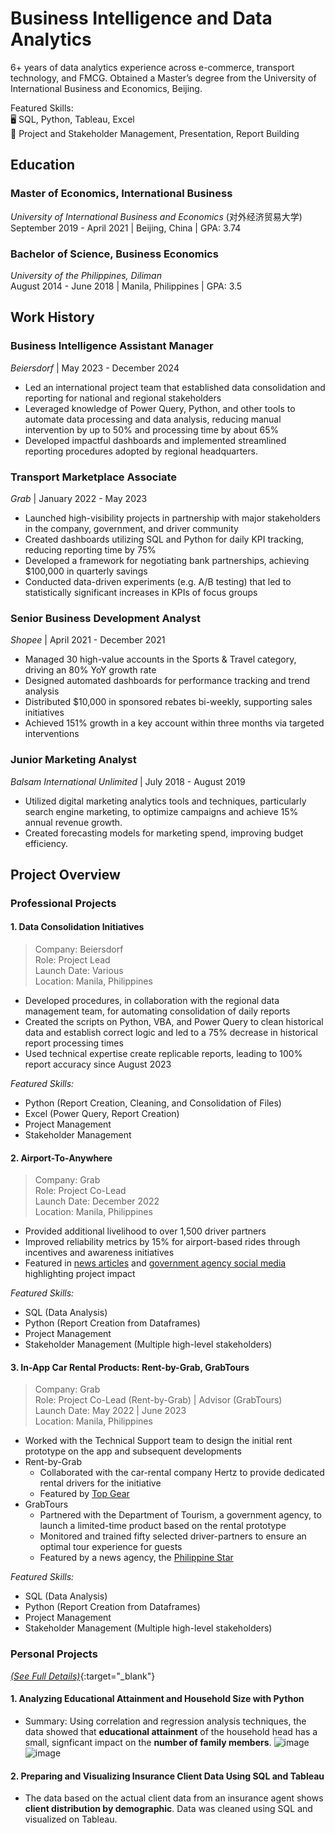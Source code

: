 # Business Intelligence and Data Analytics

6+ years of data analytics experience across e-commerce, transport technology, and FMCG. Obtained a Master’s degree from the University of International Business and Economics, Beijing.

Featured Skills:<br>
🖥️ SQL, Python, Tableau, Excel<br>
🤝 Project and Stakeholder Management, Presentation, Report Building

## Education
### Master of Economics, International Business
*University of International Business and Economics* (对外经济贸易大学)<br>
September 2019 - April 2021 | Beijing, China | GPA: 3.74

### Bachelor of Science, Business Economics
*University of the Philippines, Diliman*<br>
August 2014 - June 2018 | Manila, Philippines | GPA: 3.5

## Work History
### Business Intelligence Assistant Manager
*Beiersdorf* | May 2023 - December 2024
- Led an international project team that established data consolidation and reporting for national and regional stakeholders
- Leveraged knowledge of Power Query, Python, and other tools to automate data processing and data analysis, reducing manual intervention by up to 50% and processing time by about 65%
- Developed impactful dashboards and implemented streamlined reporting procedures adopted by regional headquarters.

### Transport Marketplace Associate
*Grab* | January 2022 - May 2023
- Launched high-visibility projects in partnership with major stakeholders in the company, government, and driver community
- Created dashboards utilizing SQL and Python for daily KPI tracking, reducing reporting time by 75%
- Developed a framework for negotiating bank partnerships, achieving $100,000 in quarterly savings
- Conducted data-driven experiments (e.g. A/B testing) that led to statistically significant increases in KPIs of focus groups

### Senior Business Development Analyst
*Shopee* | April 2021 - December 2021
- Managed 30 high-value accounts in the Sports & Travel category, driving an 80% YoY growth rate
- Designed automated dashboards for performance tracking and trend analysis
- Distributed $10,000 in sponsored rebates bi-weekly, supporting sales initiatives
- Achieved 151% growth in a key account within three months via targeted interventions

### Junior Marketing Analyst
*Balsam International Unlimited* | July 2018 - August 2019
- Utilized digital marketing analytics tools and techniques, particularly search engine marketing, to optimize campaigns and achieve 15% annual revenue growth.
- Created forecasting models for marketing spend, improving budget efficiency.

## Project Overview<br>
### Professional Projects
#### 1. Data Consolidation Initiatives
> Company: Beiersdorf<br>
Role: Project Lead  
Launch Date: Various  
Location: Manila, Philippines<br>

- Developed procedures, in collaboration with the regional data management team, for automating consolidation of daily reports
- Created the scripts on Python, VBA, and Power Query to clean historical data and establish correct logic and led to a 75% decrease in historical report processing times
- Used technical expertise create replicable reports, leading to 100% report accuracy since August 2023

*Featured Skills:*
- Python (Report Creation, Cleaning, and Consolidation of Files)
- Excel (Power Query, Report Creation)
- Project Management
- Stakeholder Management

#### 2. Airport-To-Anywhere
> Company: Grab<br>
Role: Project Co-Lead  
Launch Date: December 2022  
Location: Manila, Philippines<br>

- Provided additional livelihood to over 1,500 driver partners
- Improved reliability metrics by 15% for airport-based rides through incentives and awareness initiatives
- Featured in [news articles](https://www.rappler.com/business/miaa-grab-airport-to-anywhere-program-address-airport-problems/) and [government agency social media](https://www.facebook.com/reel/748547737079706) highlighting project impact

*Featured Skills:*
- SQL (Data Analysis)
- Python (Report Creation from Dataframes)
- Project Management
- Stakeholder Management (Multiple high-level stakeholders)

#### 3. In-App Car Rental Products: Rent-by-Grab, GrabTours
> Company: Grab<br>
Role: Project Co-Lead (Rent-by-Grab) | Advisor (GrabTours)<br>
Launch Date: May 2022 | June 2023<br>
Location: Manila, Philippines<br>

- Worked with the Technical Support team to design the initial rent prototype on the app and subsequent developments
- Rent-by-Grab
  - Collaborated with the car-rental company Hertz to provide dedicated rental drivers for the initiative
  - Featured by [Top Gear](https://www.topgear.com.ph/news/motoring-news/rent-by-grab-ph-a4354-20220520)
- GrabTours
  - Partnered with the Department of Tourism, a government agency, to launch a limited-time product based on the rental prototype
  - Monitored and trained fifty selected driver-partners to ensure an optimal tour experience for guests
  - Featured by a news agency, the [Philippine Star](https://www.philstar.com/headlines/2023/06/15/2273963/dot-digitalize-tour-transactions-grab)

*Featured Skills:*
- SQL (Data Analysis)
- Python (Report Creation from Dataframes)
- Project Management
- Stakeholder Management (Multiple high-level stakeholders)

### Personal Projects
[*(See Full Details)*](https://lorenzoracadio.github.io/portfolio-personal_projects/){:target="_blank"}

#### 1. Analyzing Educational Attainment and Household Size with Python
- Summary: Using correlation and regression analysis techniques, the data showed that __educational attainment__ of the household head has a small, signficant impact on the __number of family members__.
![image](https://github.com/user-attachments/assets/81df48ea-c2a5-4776-912d-69e52e39a615)
![image](https://github.com/user-attachments/assets/01026da8-af25-4b99-a619-4a332311bb94)


#### 2. Preparing and Visualizing Insurance Client Data Using SQL and Tableau
- The data based on the actual client data from an insurance agent shows __client distribution by demographic__. Data was cleaned using SQL and visualized on Tableau.
